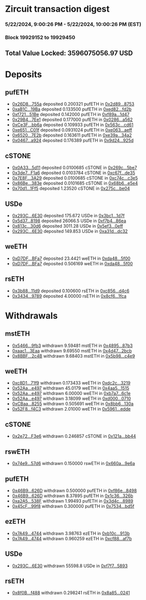 # Zircuit transaction digest
### 5/22/2024, 9:00:26 PM - 5/22/2024, 10:00:26 PM (EST)
### Block 19929152 to 19929450

## Total Value Locked: 3596075056.97 USD

# Deposits
## pufETH
- [0x26D8...755a](https://etherscan.io/address/0x26D8c3a25Eb504eb24454f3CFd67d951431B755a) deposited 0.200321 pufETH in [0x2d89...8753](https://etherscan.io/tx/0x26D8c3a25Eb504eb24454f3CFd67d951431B755a)
- [0xaB1C...19Ba](https://etherscan.io/address/0xaB1C92cbDda597a50736B47a00bf69BBCeB719Ba) deposited 0.133500 pufETH in [0xed82...fd2b](https://etherscan.io/tx/0xaB1C92cbDda597a50736B47a00bf69BBCeB719Ba)
- [0xf721...51Be](https://etherscan.io/address/0xf7213DbF1B585dF469b95C2fF4E0716dF38651Be) deposited 0.142000 pufETH in [0xf89a...1d47](https://etherscan.io/tx/0xf7213DbF1B585dF469b95C2fF4E0716dF38651Be)
- [0x29B4...7Ee1](https://etherscan.io/address/0x29B43D0C98a61FbD4c2A7dC150137bbB2D027Ee1) deposited 0.177000 pufETH in [0x0286...a562](https://etherscan.io/tx/0x29B43D0C98a61FbD4c2A7dC150137bbB2D027Ee1)
- [0xCe3F...bb6a](https://etherscan.io/address/0xCe3FC3878C588573FD8D7b14c9Ad3Fc29f24bb6a) deposited 0.109933 pufETH in [0x563c...cd61](https://etherscan.io/tx/0xCe3FC3878C588573FD8D7b14c9Ad3Fc29f24bb6a)
- [0xe651...C01f](https://etherscan.io/address/0xe651d32C0DC0Dda389158f78268dA0aae53bC01f) deposited 0.0931024 pufETH in [0xe063...aeff](https://etherscan.io/tx/0xe651d32C0DC0Dda389158f78268dA0aae53bC01f)
- [0x6520...7E2b](https://etherscan.io/address/0x65208e7997B49c82D53d07c41911c50d019b7E2b) deposited 0.163611 pufETH in [0xe39a...34a2](https://etherscan.io/tx/0x65208e7997B49c82D53d07c41911c50d019b7E2b)
- [0x0467...a924](https://etherscan.io/address/0x0467Fa3ed89A5B8E33461720e469D397D3b2a924) deposited 0.176389 pufETH in [0x9d24...925d](https://etherscan.io/tx/0x0467Fa3ed89A5B8E33461720e469D397D3b2a924)
## cSTONE
- [0x0A33...5d11](https://etherscan.io/address/0x0A3323FdEEC0C1a76aA69ea866e8323B5ad95d11) deposited 0.0100685 cSTONE in [0x269c...5be7](https://etherscan.io/tx/0x0A3323FdEEC0C1a76aA69ea866e8323B5ad95d11)
- [0x3de7...F1a6](https://etherscan.io/address/0x3de7eF0bD14612E293684062597518F6c35cF1a6) deposited 0.0103784 cSTONE in [0xc67f...de35](https://etherscan.io/tx/0x3de7eF0bD14612E293684062597518F6c35cF1a6)
- [0x7E8F...3A29](https://etherscan.io/address/0x7E8F01D4bFd6aF09005526Ba80e43476299F3A29) deposited 0.0100685 cSTONE in [0xc74c...c3e5](https://etherscan.io/tx/0x7E8F01D4bFd6aF09005526Ba80e43476299F3A29)
- [0x86Be...383e](https://etherscan.io/address/0x86Bea09c656154643842FefE512956e7CDDc383e) deposited 0.0101685 cSTONE in [0x68b6...e5e4](https://etherscan.io/tx/0x86Bea09c656154643842FefE512956e7CDDc383e)
- [0x70d1...1Ff5](https://etherscan.io/address/0x70d1B6F6536Bb31ecC375eA600089C3631A51Ff5) deposited 1.23520 cSTONE in [0x275c...be04](https://etherscan.io/tx/0x70d1B6F6536Bb31ecC375eA600089C3631A51Ff5)
## USDe
- [0x293C...6E30](https://etherscan.io/address/0x293C6937D8D82e05B01335F7B33FBA0c8e256E30) deposited 175.672 USDe in [0x3bc1...1d7f](https://etherscan.io/tx/0x293C6937D8D82e05B01335F7B33FBA0c8e256E30)
- [0x5d37...8198](https://etherscan.io/address/0x5d374aF2418240666d659fEe68b4c7ee6D988198) deposited 26066.5 USDe in [0xf7b4...86ea](https://etherscan.io/tx/0x5d374aF2418240666d659fEe68b4c7ee6D988198)
- [0x813c...30d6](https://etherscan.io/address/0x813ccDe80f7d2583c6Ac02fCd961d3b2B3Cd30d6) deposited 3011.28 USDe in [0x5ef3...0eff](https://etherscan.io/tx/0x813ccDe80f7d2583c6Ac02fCd961d3b2B3Cd30d6)
- [0x293C...6E30](https://etherscan.io/address/0x293C6937D8D82e05B01335F7B33FBA0c8e256E30) deposited 149.853 USDe in [0xa31d...dc32](https://etherscan.io/tx/0x293C6937D8D82e05B01335F7B33FBA0c8e256E30)
## weETH
- [0xD7DF...BFa7](https://etherscan.io/address/0xD7DF7E085214743530afF339aFC420c7c720BFa7) deposited 23.4421 weETH in [0xda48...5f00](https://etherscan.io/tx/0xD7DF7E085214743530afF339aFC420c7c720BFa7)
- [0xD7DF...BFa7](https://etherscan.io/address/0xD7DF7E085214743530afF339aFC420c7c720BFa7) deposited 0.506169 weETH in [0xda48...5f00](https://etherscan.io/tx/0xD7DF7E085214743530afF339aFC420c7c720BFa7)
## rsETH
- [0x3b88...11d9](https://etherscan.io/address/0x3b88bA7E3Fe64538044CCC1EA7054d5fd54111d9) deposited 0.100600 rsETH in [0xc856...d4c6](https://etherscan.io/tx/0x3b88bA7E3Fe64538044CCC1EA7054d5fd54111d9)
- [0x3434...9789](https://etherscan.io/address/0x34349c5569e7B846c3558961552D2202760A9789) deposited 4.00000 rsETH in [0x8cf6...1fca](https://etherscan.io/tx/0x34349c5569e7B846c3558961552D2202760A9789)
# Withdrawals
## mstETH
- [0x5466...9fb3](https://etherscan.io/address/0x5466a666178555b4e6BbE539b5c6908D98Dd9fb3) withdrawn 9.59481 mstETH in [0x4895...87b3](https://etherscan.io/tx/0x5466a666178555b4e6BbE539b5c6908D98Dd9fb3)
- [0xaac1...3Eaa](https://etherscan.io/address/0xaac14d406DD4Aee99e04d2471FFB3496E5533Eaa) withdrawn 9.69550 mstETH in [0x4d47...2bcb](https://etherscan.io/tx/0xaac14d406DD4Aee99e04d2471FFB3496E5533Eaa)
- [0x8BBF...2c4B](https://etherscan.io/address/0x8BBF4f7775f794f0e62b2b2Ed709B4BD00532c4B) withdrawn 9.68403 mstETH in [0x5b98...c4e9](https://etherscan.io/tx/0x8BBF4f7775f794f0e62b2b2Ed709B4BD00532c4B)
## weETH
- [0xc8D1...71f9](https://etherscan.io/address/0xc8D11313824Eea0813bD3F8aD9b3013e27a071f9) withdrawn 0.173433 weETH in [0xdc2c...3219](https://etherscan.io/tx/0xc8D11313824Eea0813bD3F8aD9b3013e27a071f9)
- [0x52Aa...e497](https://etherscan.io/address/0x52Aa899454998Be5b000Ad077a46Bbe360F4e497) withdrawn 45.0179 weETH in [0x4aa5...1515](https://etherscan.io/tx/0x52Aa899454998Be5b000Ad077a46Bbe360F4e497)
- [0x52Aa...e497](https://etherscan.io/address/0x52Aa899454998Be5b000Ad077a46Bbe360F4e497) withdrawn 6.00000 weETH in [0xb7a7...6c1e](https://etherscan.io/tx/0x52Aa899454998Be5b000Ad077a46Bbe360F4e497)
- [0x52Aa...e497](https://etherscan.io/address/0x52Aa899454998Be5b000Ad077a46Bbe360F4e497) withdrawn 3.18099 weETH in [0xd000...0710](https://etherscan.io/tx/0x52Aa899454998Be5b000Ad077a46Bbe360F4e497)
- [0xCBaa...8255](https://etherscan.io/address/0xCBaaFd37d054C33C1Abb0213A7A812161Eee8255) withdrawn 0.505691 weETH in [0x8bb6...130a](https://etherscan.io/tx/0xCBaaFd37d054C33C1Abb0213A7A812161Eee8255)
- [0x52F8...f4C3](https://etherscan.io/address/0x52F88f2B3Ef01E60680771dd1d3369D9453af4C3) withdrawn 2.01000 weETH in [0x5961...edde](https://etherscan.io/tx/0x52F88f2B3Ef01E60680771dd1d3369D9453af4C3)
## cSTONE
- [0x2e72...F3e6](https://etherscan.io/address/0x2e72b43265624441ADac6EC7a5D8Dbc6865eF3e6) withdrawn 0.246857 cSTONE in [0x121a...bb44](https://etherscan.io/tx/0x2e72b43265624441ADac6EC7a5D8Dbc6865eF3e6)
## rswETH
- [0x74e9...57d6](https://etherscan.io/address/0x74e9D7f30Ea680622dae03161559353073fB57d6) withdrawn 0.150000 rswETH in [0x660a...9e6a](https://etherscan.io/tx/0x74e9D7f30Ea680622dae03161559353073fB57d6)
## pufETH
- [0x46B9...626D](https://etherscan.io/address/0x46B9EE66352AD7aa960C00792e39E909e1c1626D) withdrawn 0.500000 pufETH in [0xf86e...8498](https://etherscan.io/tx/0x46B9EE66352AD7aa960C00792e39E909e1c1626D)
- [0x46B9...626D](https://etherscan.io/address/0x46B9EE66352AD7aa960C00792e39E909e1c1626D) withdrawn 8.37895 pufETH in [0x1c36...326b](https://etherscan.io/tx/0x46B9EE66352AD7aa960C00792e39E909e1c1626D)
- [0xa2A5...538F](https://etherscan.io/address/0xa2A507422a945A0de9634e1557532a254502538F) withdrawn 1.99493 pufETH in [0x3d4c...8989](https://etherscan.io/tx/0xa2A507422a945A0de9634e1557532a254502538F)
- [0x45cF...99f8](https://etherscan.io/address/0x45cF2a7398183C09745Db4E6dfa0eAC032FB99f8) withdrawn 0.300000 pufETH in [0x7534...bd5f](https://etherscan.io/tx/0x45cF2a7398183C09745Db4E6dfa0eAC032FB99f8)
## ezETH
- [0x7A49...4744](https://etherscan.io/address/0x7A493Be5c2ce014cD049Bf178a1ac0Db1B434744) withdrawn 3.98763 ezETH in [0xb10c...913b](https://etherscan.io/tx/0x7A493Be5c2ce014cD049Bf178a1ac0Db1B434744)
- [0x7A49...4744](https://etherscan.io/address/0x7A493Be5c2ce014cD049Bf178a1ac0Db1B434744) withdrawn 0.960259 ezETH in [0xcf88...af7b](https://etherscan.io/tx/0x7A493Be5c2ce014cD049Bf178a1ac0Db1B434744)
## USDe
- [0x293C...6E30](https://etherscan.io/address/0x293C6937D8D82e05B01335F7B33FBA0c8e256E30) withdrawn 55598.8 USDe in [0xf7f7...5893](https://etherscan.io/tx/0x293C6937D8D82e05B01335F7B33FBA0c8e256E30)
## rsETH
- [0x8f0B...f488](https://etherscan.io/address/0x8f0B69929317De321313AD127c6C0d48d460f488) withdrawn 0.298241 rsETH in [0x8a85...0241](https://etherscan.io/tx/0x8f0B69929317De321313AD127c6C0d48d460f488)
